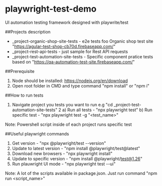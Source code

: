 # playwright-test-demo
UI automation testing framework designed with playwrite/test 

##Projects description
- _project-organic-shop-site-tests - e2e tests foo Organic shop test site "https://agular-test-shop-cb70d.firebaseapp.com/"
- _project-rest-api-tests - just sample for Rest API requests
- _project-test-automation-site-tests - Specific component pratice tests based on "https://qa-automation-test-site.firebaseapp.com/"

##Prerequisite

1) Node should be installed: https://nodejs.org/en/download
2) Open root folder in CMD and type command "npm install" or "npm i"


##How to run tests
1. Navigate project you tests you want to run e.g "cd _project-test-automation-site-tests"
2 a) Run all tests - "npx playwright test"
  b) Run specific test - "npx playwright test -g "<test_name>"

Note: Powershell script inside of each project runs specific test

##Useful playwright commands

1) Get version - "npx @playwright/test --version"
2) Update to latest version - "npm install @playwright/test@latest"
3) Download new browsers - "npx playwright install"
4) Update to specific version - "npm install @playwright/test@1.26"
5) Run plauwright UI mode - "npx playwright test --ui"

Note: A lot of the scripts available in package.json. Just run command "npm run <script_name>"

